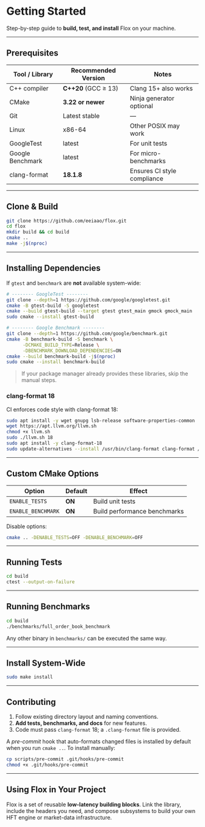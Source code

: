 # Getting Started

Step-by-step guide to **build, test, and install** Flox on your machine.

---

## Prerequisites

| Tool / Library | Recommended Version | Notes |
|----------------|---------------------|-------|
| C++ compiler   | **C++20** (GCC ≥ 13) | Clang 15+ also works |
| CMake          | **3.22 or newer**   | Ninja generator optional |
| Git            | Latest stable       | — |
| Linux          | x86-64              | Other POSIX may work |
| GoogleTest     | latest              | For unit tests |
| Google Benchmark| latest             | For micro-benchmarks |
| clang-format   | **18.1.8**          | Ensures CI style compliance |

---

## Clone & Build

```bash
git clone https://github.com/eeiaao/flox.git
cd flox
mkdir build && cd build
cmake ..
make -j$(nproc)
````

---

## Installing Dependencies

If `gtest` and `benchmark` are **not** available system-wide:

```bash
# -------- GoogleTest --------
git clone --depth=1 https://github.com/google/googletest.git
cmake -B gtest-build -S googletest
cmake --build gtest-build --target gtest gtest_main gmock gmock_main
sudo cmake --install gtest-build

# -------- Google Benchmark --------
git clone --depth=1 https://github.com/google/benchmark.git
cmake -B benchmark-build -S benchmark \
      -DCMAKE_BUILD_TYPE=Release \
      -DBENCHMARK_DOWNLOAD_DEPENDENCIES=ON
cmake --build benchmark-build -j$(nproc)
sudo cmake --install benchmark-build
```

> If your package manager already provides these libraries, skip the manual steps.

### clang-format 18

CI enforces code style with clang-format 18:

```bash
sudo apt install -y wget gnupg lsb-release software-properties-common
wget https://apt.llvm.org/llvm.sh
chmod +x llvm.sh
sudo ./llvm.sh 18
sudo apt install -y clang-format-18
sudo update-alternatives --install /usr/bin/clang-format clang-format /usr/bin/clang-format-18 100
```

---

## Custom CMake Options

| Option             | Default | Effect                       |
| ------------------ | ------- | ---------------------------- |
| `ENABLE_TESTS`     | **ON**  | Build unit tests             |
| `ENABLE_BENCHMARK` | **ON**  | Build performance benchmarks |

Disable options:

```bash
cmake .. -DENABLE_TESTS=OFF -DENABLE_BENCHMARK=OFF
```

---

## Running Tests

```bash
cd build
ctest --output-on-failure
```

---

## Running Benchmarks

```bash
cd build
./benchmarks/full_order_book_benchmark
```

Any other binary in `benchmarks/` can be executed the same way.

---

## Install System-Wide

```bash
sudo make install
```

---

## Contributing

1. Follow existing directory layout and naming conventions.
2. **Add tests, benchmarks, and docs** for new features.
3. Code must pass `clang-format` 18; a `.clang-format` file is provided.

A *pre-commit* hook that auto-formats changed files is installed by default when
you run `cmake ..`. To install manually:

```bash
cp scripts/pre-commit .git/hooks/pre-commit
chmod +x .git/hooks/pre-commit
```

---

## Using Flox in Your Project

Flox is a set of reusable **low-latency building blocks**.
Link the library, include the headers you need, and compose subsystems to build
your own HFT engine or market-data infrastructure.
